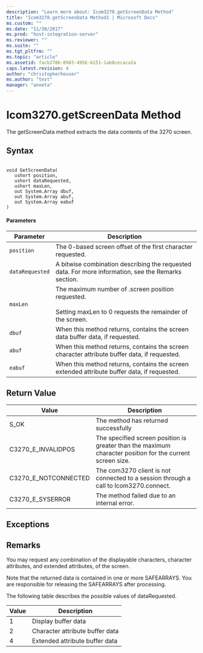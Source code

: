 ```yaml
---
description: "Learn more about: Icom3270.getScreenData Method"
title: "Icom3270.getScreenData Method1 | Microsoft Docs"
ms.custom: ""
ms.date: "11/30/2017"
ms.prod: "host-integration-server"
ms.reviewer: ""
ms.suite: ""
ms.tgt_pltfrm: ""
ms.topic: "article"
ms.assetid: facb2786-0983-4956-b151-1ab8cecaca2a
caps.latest.revision: 4
author: "christopherhouser"
ms.author: "test"
manager: "anneta"
---
```

# Icom3270.getScreenData Method
The getScreenData method extracts the data contents of the 3270 screen.  
  
## Syntax  
  
```  
  
void GetScreenData(  
   ushort position,  
   ushort dataRequested,  
   ushort maxLen,  
   out System.Array dbuf,  
   out System.Array abuf,  
   out System.Array eabuf  
)  
```  
  
#### Parameters  
  
|Parameter|Description|  
|---------------|-----------------|  
|`position`|The 0-based screen offset of the first character requested.|  
|`dataRequested`|A bitwise combination describing the requested data. For more information, see the Remarks section.|  
|`maxLen`|The maximum number of .screen position requested.<br /><br /> Setting maxLen to 0 requests the remainder of the screen.|  
|`dbuf`|When this method returns, contains the screen data buffer data, if requested.|  
|`abuf`|When this method returns, contains the screen character attribute buffer data, if requested.|  
|`eabuf`|When this method returns, contains the screen extended attribute buffer data, if requested.|  
  
## Return Value  
  
|Value|Description|  
|-----------|-----------------|  
|S_OK|The method has returned successfully|  
|C3270_E_INVALIDPOS|The specified screen position is greater than the maximum character position for the current screen size.|  
|C3270_E_NOTCONNECTED|The com3270 client is not connected to a session through a call to Icom3270.connect.|  
|C3270_E_SYSERROR|The method failed due to an internal error.|  
  
## Exceptions  
  
## Remarks  
 You may request any combination of the displayable characters, character attributes, and extended attributes, of the screen.  
  
 Note that the returned data is contained in one or more SAFEARRAYS. You are responsible for releasing the SAFEARRAYS after processing.  
  
 The following table describes the possible values of dataRequested.  
  
|Value|Description|  
|-----------|-----------------|  
|1|Display buffer data|  
|2|Character attribute buffer data|  
|4|Extended attribute buffer data|
